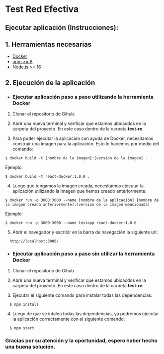 # Test Red Efectiva

## Ejecutar aplicación (Instrucciones):

## 1. Herramientas necesarias
  - [Docker](https://www.docker.com/get-started/)
  - [npm >= 8](https://docs.npmjs.com)
  - [Node.js >= 16](https://nodejs.org/en/)

## 2. Ejecución de la aplicación
  - ### Ejecutar aplicación paso a paso utilizando la herramienta Docker

  1. Clonar el repositorio de Gihub.

  2. Abrir una nueva terminal y verificar que estamos ubicacdos en la carpeta del proyecto. En este caso dentro de la carpeta **test-re**.

  3. Para poder ejecutar la aplicación con ayuda de Docker, necesitamos construir una imagen para la aplicación. Esto lo hacemos por medio del comando: 
  ```
  $ docker build -t [nombre de la imagen]:[version de la imagen] .
  ```
  Ejemplo: 
  ```
  $ docker build -t react-docker:1.0.0 .
  ```

  4. Luego que tengamos la imagen creada, necesitamos ejecutar la aplicación utilizando la imagen que hemos creado anteriormente: 
  ```
  $ docker run -p 3000:3000 --name [nombre de la aplicación] [nombre de la imagen creada anteriormente]:[version de la imagen mencionada] 
  ```
  Ejemplo: 

  ```
  $ docker run -p 3000:3000 --name testapp react-docker:1.0.0
  ```

  5. Abrir el navegador y escribir en la barra de navegación la siguiente url: 
   
  ```
    http://localhost:3000/
  ```

 - ### Ejecutar aplicación paso a paso sin utilizar la herramienta Docker

  1. Clonar el repositorio de Gihub.

  2. Abrir una nueva terminal y verificar que estamos ubicacdos en la carpeta del proyecto. En este caso dentro de la carpeta **test-re**.

  3. Ejecutar el siguiente comando para instalar todas las dependencias: 

  ```
    $ npm install
  ```

  4. Luego de que se intalen todas las dependencias, ya podremos ejecutar la aplicación correctamente con el siguiente comando: 

  ```
    $ npm start
  ```


  ### Gracias por su atención y la oportunidad, espero haber hecho una buena solución.


